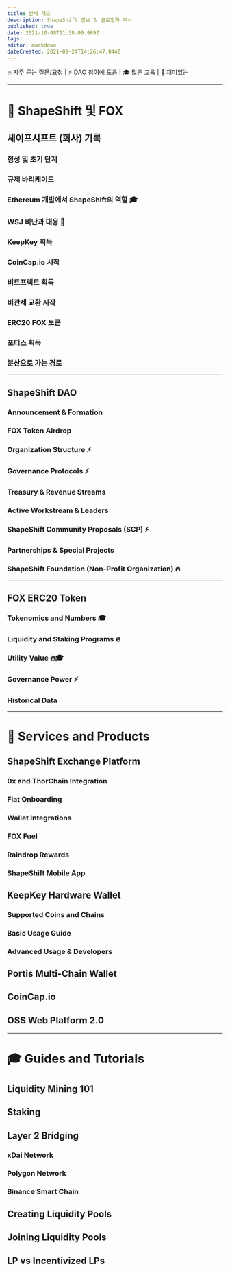 ```yaml
---
title: 전체 개요
description: ShapeShift 정보 및 글로벌화 부서
published: true
date: 2021-10-08T21:38:00.989Z
tags: 
editor: markdown
dateCreated: 2021-09-24T14:26:47.044Z
---
```


🔥 자주 묻는 질문/요청 | ⚡ DAO 참여에 도움 | 🎓 많은 교육 |  🧐 재미있는

---

# 🦊 ShapeShift 및 FOX

## 셰이프시프트 (회사) 기록

### 형성 및 초기 단계

### 규제 바리케이드

### Ethereum 개발에서 ShapeShift의 역할 🎓

### WSJ 비난과 대응 🧐

### KeepKey 획득

### CoinCap.io 시작

### 비트프랙트 획득

### 비관세 교환 시작

### ERC20 FOX 토큰

### 포티스 획득

### 분산으로 가는 경로

---

## ShapeShift DAO

### Announcement & Formation

### FOX Token Airdrop

### Organization Structure ⚡

### Governance Protocols ⚡

### Treasury & Revenue Streams

### Active Workstream & Leaders

### ShapeShift Community Proposals (SCP) ⚡

### Partnerships & Special Projects

### ShapeShift Foundation (Non-Profit Organization) 🔥

---

## FOX ERC20 Token

### Tokenomics and Numbers 🎓

### Liquidity and Staking Programs 🔥

### Utility Value 🔥🎓

### Governance Power ⚡

### Historical Data

---

# 📡 Services and Products

## ShapeShift Exchange Platform

### 0x and ThorChain Integration

### Fiat Onboarding

### Wallet Integrations

### FOX Fuel

### Raindrop Rewards

### ShapeShift Mobile App

## KeepKey Hardware Wallet

### Supported Coins and Chains

### Basic Usage Guide

### Advanced Usage & Developers

## Portis Multi-Chain Wallet

## CoinCap.io

## OSS Web Platform 2.0

---

# 🎓 Guides and Tutorials

## Liquidity Mining 101

## Staking

## Layer 2 Bridging

### xDai Network

### Polygon Network

### Binance Smart Chain

## Creating Liquidity Pools

## Joining Liquidity Pools

## LP vs Incentivized LPs